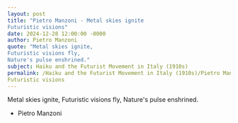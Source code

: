 ```yaml
---
layout: post
title: "Pietro Manzoni - Metal skies ignite
Futuristic visions"
date: 2024-12-28 12:00:00 -0000
author: Pietro Manzoni
quote: "Metal skies ignite,
Futuristic visions fly,
Nature's pulse enshrined."
subject: Haiku and the Futurist Movement in Italy (1910s)
permalink: /Haiku and the Futurist Movement in Italy (1910s)/Pietro Manzoni/Pietro Manzoni - Metal skies ignite
Futuristic visions
---
```


Metal skies ignite,
Futuristic visions fly,
Nature's pulse enshrined.

- Pietro Manzoni
